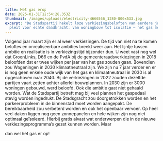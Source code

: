```yaml
---
title: Het gas erop
date: 2025-01-31T12:54:28.353Z
thumbnail: /images/uploads/electricity-4666566_1280-800x533.jpg
excerpt: "De Stadspartij hekelt loze verkiezingsbeloften van eerdere jaren en
  pleit voor echte daadkracht: van woningbouw tot isolatie – het gas moet erop."
---
```

<!--StartFragment-->

Volgend jaar maart zijn er al weer verkiezingen. De tijd van niet na te komen beloftes en onrealiseerbare ambities breekt weer aan. Het lijntje tussen ambitie en realisatie is in verkiezingstijd bijzonder dun. U weet vast nog wel dat GroenLinks, D66 en de PvdA bij de gemeenteraadsverkiezingen in 2018 beloofden dat er twee wijken per jaar van het gas zouden gaan. Bovendien zou Wageningen in 2030 klimaatneutraal zijn. We zijn nu 7 jaar verder en er is nog geen enkele oude wijk van het gas en klimaatneutraal in 2030 is al opgeschoven naar 2040. Bij de verkiezingen in 2022 zouden dezelfde partijen vaart zetten achter allerlei bouwplannen. In 2030 zijn er 3000 woningen gebouwd, werd beloofd. Ook die ambitie gaat niet gehaald worden. Wat de Stadspartij betreft mag bij veel plannen het gaspedaal stevig worden ingedrukt. De Stadsgracht zou doorgetrokken worden en het parkeerprobleem in de binnenstad moet worden aangepakt. De bereikbaarheid zou verbeterd worden en ook het openbaar vervoer. Op heel veel daken liggen nog geen zonnepanelen en hele wijken zijn nog niet optimaal geïsoleerd. Hierbij gratis alvast wat onderwerpen die in de nieuwe verkiezingsprogramma’s gezet kunnen worden. Maar

dan wel het gas er op!



<!--EndFragment-->